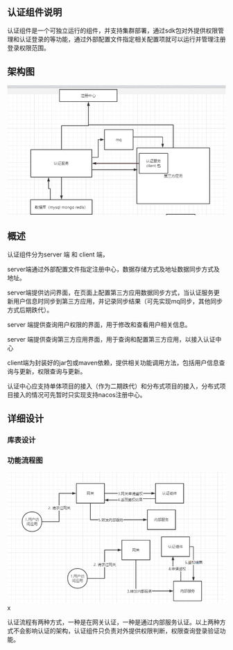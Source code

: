 ## 认证组件说明

认证组件是一个可独立运行的组件，并支持集群部署，通过sdk包对外提供权限管理和认证登录的等功能，通过外部配置文件指定相关配置项就可以运行并管理注册登录权限范围。

## 架构图



![](认证组件.jpg)

## 概述

认证组件分为server 端 和 client 端，

server端通过外部配置文件指定注册中心，数据存储方式及地址数据同步方式及地址。

server端提供访问界面，在页面上配置第三方应用数据同步方式，当认证服务更新用户信息时同步到第三方应用，并记录同步结果（可先实现mq同步，其他同步方式后期跌代）。

server 端提供查询用户权限的界面，用于修改和查看用户相关信息。

server 端提供查询第三方应用界面，用于查询和配置第三方应用，以接入认证中心

client端为封装好的jar包或maven依赖，提供相关功能调用方法，包括用户信息查询与更新，权限查询与更新。

认证中心应支持单体项目的接入（作为二期跌代）和分布式项目的接入，分布式项目接入的情况可先暂时只实现支持nacos注册中心。

## 详细设计

### 库表设计

### 功能流程图

![](认证流程图.jpg)x

认证流程有两种方式，一种是在网关认证，一种是通过内部服务认证。以上两种方式不会影响认证的架构，认证组件只负责对外提供权限判断，权限查询登录验证功能。